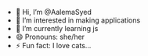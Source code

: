 - 👋 Hi, I’m @AalemaSyed
- 👀 I’m interested in making applications
- 🌱 I’m currently learning js
- 😄 Pronouns: she/her
- ⚡ Fun fact: I love cats...

<!---
AalemaSyed/AalemaSyed is a ✨ special ✨ repository because its `README.md` (this file) appears on your GitHub profile.
You can click the Preview link to take a look at your changes.
--->
